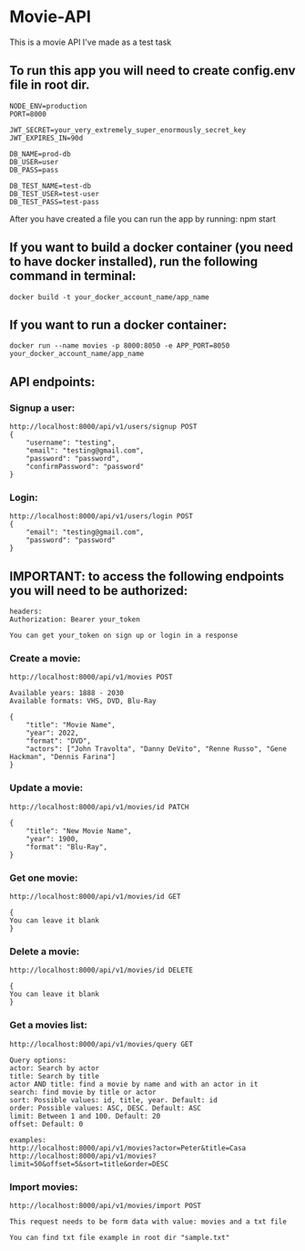 # Movie-API

This is a movie API I've made as a test task

<h2>To run this app you will need to create config.env file in root dir.</h2>

```
NODE_ENV=production
PORT=8000

JWT_SECRET=your_very_extremely_super_enormously_secret_key
JWT_EXPIRES_IN=90d

DB_NAME=prod-db
DB_USER=user
DB_PASS=pass

DB_TEST_NAME=test-db
DB_TEST_USER=test-user
DB_TEST_PASS=test-pass
```

After you have created a file you can run the app by running: npm start

<h2>If you want to build a docker container (you need to have docker installed), run the following command in terminal:</h2>

```
docker build -t your_docker_account_name/app_name
```

<h2>If you want to run a docker container:</h2>

```
docker run --name movies -p 8000:8050 -e APP_PORT=8050 your_docker_account_name/app_name
```

<h2>API endpoints:</h2>

<h3>Signup a user:</h3>

```
http://localhost:8000/api/v1/users/signup POST
{
	"username": "testing",
	"email": "testing@gmail.com",
	"password": "password",
	"confirmPassword": "password"
}
```

<h3>Login:</h3>

```
http://localhost:8000/api/v1/users/login POST
{
	"email": "testing@gmail.com",
	"password": "password"
}
```

<h2>IMPORTANT: to access the following endpoints you will need to be authorized:</h2>

```
headers:
Authorization: Bearer your_token

You can get your_token on sign up or login in a response
```

<h3>Create a movie:</h3>

```
http://localhost:8000/api/v1/movies POST

Available years: 1888 - 2030
Available formats: VHS, DVD, Blu-Ray

{
	"title": "Movie Name",
	"year": 2022,
	"format": "DVD",
	"actors": ["John Travolta", "Danny DeVito", "Renne Russo", "Gene Hackman", "Dennis Farina"]
}
```

<h3>Update a movie:</h3>

```
http://localhost:8000/api/v1/movies/id PATCH

{
	"title": "New Movie Name",
	"year": 1900,
	"format": "Blu-Ray",
}
```

<h3>Get one movie:</h3>

```
http://localhost:8000/api/v1/movies/id GET

{
You can leave it blank
}
```

<h3>Delete a movie:</h3>

```
http://localhost:8000/api/v1/movies/id DELETE

{
You can leave it blank
}
```

<h3>Get a movies list:</h3>

```
http://localhost:8000/api/v1/movies/query GET

Query options:
actor: Search by actor
title: Search by title
actor AND title: find a movie by name and with an actor in it
search: find movie by title or actor
sort: Possible values: id, title, year. Default: id
order: Possible values: ASC, DESC. Default: ASC
limit: Between 1 and 100. Default: 20
offset: Default: 0

examples:
http://localhost:8000/api/v1/movies?actor=Peter&title=Casa
http://localhost:8000/api/v1/movies?limit=50&offset=5&sort=title&order=DESC
```

<h3>Import movies:</h3>

```
http://localhost:8000/api/v1/movies/import POST

This request needs to be form data with value: movies and a txt file

You can find txt file example in root dir "sample.txt"
```
